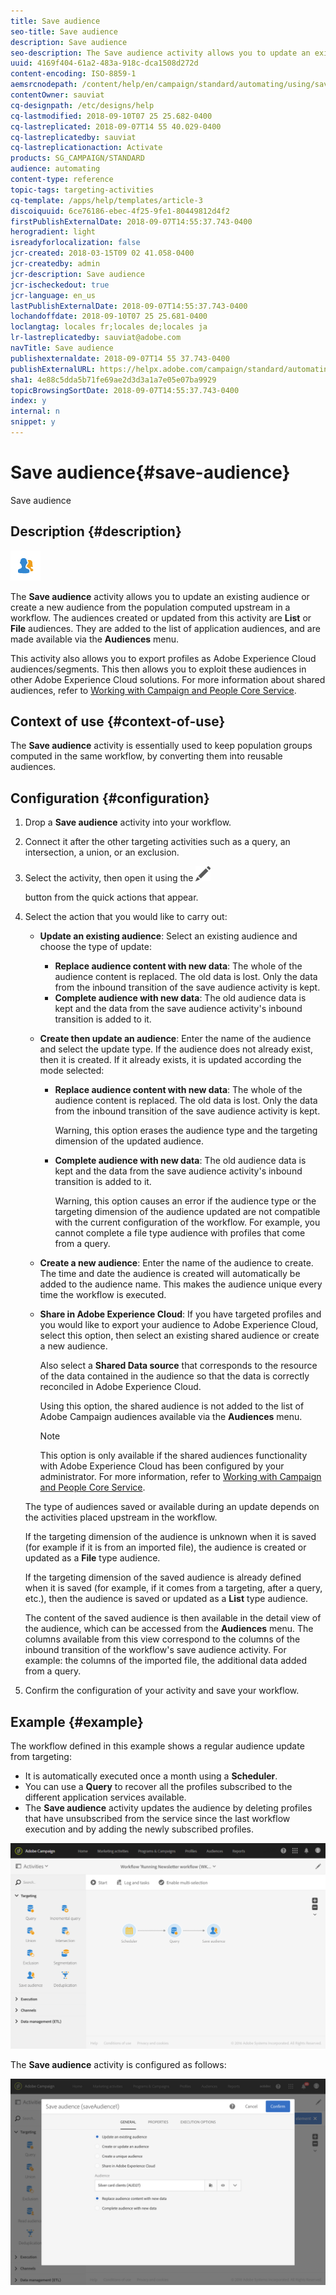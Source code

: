 ```yaml
---
title: Save audience
seo-title: Save audience
description: Save audience
seo-description: The Save audience activity allows you to update an existing audience or create a new audience from the population computed upstream in a workflow.
uuid: 4169f404-61a2-483a-918c-dca1508d272d
content-encoding: ISO-8859-1
aemsrcnodepath: /content/help/en/campaign/standard/automating/using/save-audience
contentOwner: sauviat
cq-designpath: /etc/designs/help
cq-lastmodified: 2018-09-10T07 25 25.682-0400
cq-lastreplicated: 2018-09-07T14 55 40.029-0400
cq-lastreplicatedby: sauviat
cq-lastreplicationaction: Activate
products: SG_CAMPAIGN/STANDARD
audience: automating
content-type: reference
topic-tags: targeting-activities
cq-template: /apps/help/templates/article-3
discoiquuid: 6ce76186-ebec-4f25-9fe1-80449812d4f2
firstPublishExternalDate: 2018-09-07T14:55:37.743-0400
herogradient: light
isreadyforlocalization: false
jcr-created: 2018-03-15T09 02 41.058-0400
jcr-createdby: admin
jcr-description: Save audience
jcr-ischeckedout: true
jcr-language: en_us
lastPublishExternalDate: 2018-09-07T14:55:37.743-0400
lochandoffdate: 2018-09-10T07 25 25.681-0400
loclangtag: locales fr;locales de;locales ja
lr-lastreplicatedby: sauviat@adobe.com
navTitle: Save audience
publishexternaldate: 2018-09-07T14 55 37.743-0400
publishExternalURL: https://helpx.adobe.com/campaign/standard/automating/using/save-audience.html
sha1: 4e88c5dda5b71fe69ae2d3d3a1a7e05e07ba9929
topicBrowsingSortDate: 2018-09-07T14:55:37.743-0400
index: y
internal: n
snippet: y
---
```


# Save audience{#save-audience}

Save audience

## Description {#description}

![](assets/save_audience.png)

The **Save audience** activity allows you to update an existing audience or create a new audience from the population computed upstream in a workflow. The audiences created or updated from this activity are **List** or **File** audiences. They are added to the list of application audiences, and are made available via the **Audiences** menu.

This activity also allows you to export profiles as Adobe Experience Cloud audiences/segments. This then allows you to exploit these audiences in other Adobe Experience Cloud solutions. For more information about shared audiences, refer to [Working with Campaign and People Core Service](../../integrating/using/about-campaign-audience-manager-or-people-core-service-integration.md).

## Context of use {#context-of-use}

The **Save audience** activity is essentially used to keep population groups computed in the same workflow, by converting them into reusable audiences.

## Configuration {#configuration}

1. Drop a **Save audience** activity into your workflow.
1. Connect it after the other targeting activities such as a query, an intersection, a union, or an exclusion.
1. Select the activity, then open it using the  ![](assets/edit_darkgrey-24px.png)

   button from the quick actions that appear.
1. Select the action that you would like to carry out:

    * **Update an existing audience**: Select an existing audience and choose the type of update:

        * **Replace audience content with new data**: The whole of the audience content is replaced. The old data is lost. Only the data from the inbound transition of the save audience activity is kept.
        * **Complete audience with new data**: The old audience data is kept and the data from the save audience activity's inbound transition is added to it.

    * **Create then update an audience**: Enter the name of the audience and select the update type. If the audience does not already exist, then it is created. If it already exists, it is updated according the mode selected:

        * **Replace audience content with new data**: The whole of the audience content is replaced. The old data is lost. Only the data from the inbound transition of the save audience activity is kept.

          Warning, this option erases the audience type and the targeting dimension of the updated audience.
        
        * **Complete audience with new data**: The old audience data is kept and the data from the save audience activity's inbound transition is added to it.

          Warning, this option causes an error if the audience type or the targeting dimension of the audience updated are not compatible with the current configuration of the workflow. For example, you cannot complete a file type audience with profiles that come from a query.

    * **Create a new audience**: Enter the name of the audience to create. The time and date the audience is created will automatically be added to the audience name. This makes the audience unique every time the workflow is executed.
    * **Share in Adobe Experience Cloud**: If you have targeted profiles and you would like to export your audience to Adobe Experience Cloud, select this option, then select an existing shared audience or create a new audience.

      Also select a **Shared Data source** that corresponds to the resource of the data contained in the audience so that the data is correctly reconciled in Adobe Experience Cloud.

      Using this option, the shared audience is not added to the list of Adobe Campaign audiences available via the **Audiences** menu.

      >[!NOTE]
      >
      >This option is only available if the shared audiences functionality with Adobe Experience Cloud has been configured by your administrator. For more information, refer to [Working with Campaign and People Core Service](../../integrating/using/about-campaign-audience-manager-or-people-core-service-integration.md).

   The type of audiences saved or available during an update depends on the activities placed upstream in the workflow.

   If the targeting dimension of the audience is unknown when it is saved (for example if it is from an imported file), the audience is created or updated as a **File** type audience.

   If the targeting dimension of the saved audience is already defined when it is saved (for example, if it comes from a targeting, after a query, etc.), then the audience is saved or updated as a **List** type audience.

   The content of the saved audience is then available in the detail view of the audience, which can be accessed from the **Audiences** menu. The columns available from this view correspond to the columns of the inbound transition of the workflow's save audience activity. For example: the columns of the imported file, the additional data added from a query.

1. Confirm the configuration of your activity and save your workflow.

## Example {#example}

The workflow defined in this example shows a regular audience update from targeting:

* It is automatically executed once a month using a **Scheduler**.
* You can use a **Query** to recover all the profiles subscribed to the different application services available.
* The **Save audience** activity updates the audience by deleting profiles that have unsubscribed from the service since the last workflow execution and by adding the newly subscribed profiles.

![](assets/save_audience_example_1.png)

The **Save audience** activity is configured as follows:

![](assets/save_audience_example_2.png)

